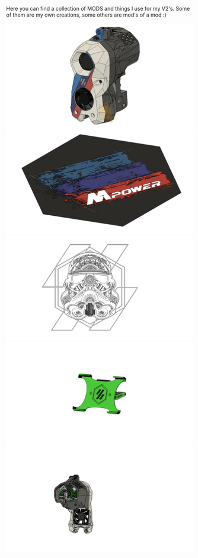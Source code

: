 Here you can find a collection of MODS and things I use for my V2's.
Some of them are my own creations, some others are mod's of a mod :)

![alt text](https://github.com/PrintStructor/VORON-2.4/blob/main/Stealthburner%20BMW%20M-POWER%20Theme/Stealthburner_BMW_front.png?raw=true)
![alt text](https://github.com/PrintStructor/VORON-2.4/blob/main/V2.4%20350%20backplate%20M-POWER%20Logo/M_Power_NEW.png?raw=true)
![alt text](https://github.com/PrintStructor/VORON-2.4/blob/main/V2.4%20backplate%20StormTrooper%20VORON%20logo/Stormtrooper%20backplate%20logo.png?raw=true)
![alt text](https://github.com/PrintStructor/VORON-2.4/blob/main/FIRE%207%20VORON%20mount/FIRE%207%20VORON%20mount.png?raw=true)
![alt text](https://github.com/PrintStructor/VORON-2.4/blob/main/Stealthburner%20-%20LGX%20lite%20-%20EBB36%20mount%20-%20Cover/SB_LGXlite_EBB36_mount_1.png?raw=true)
